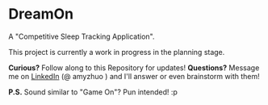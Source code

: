 # DreamOn

A "Competitive Sleep Tracking Application".

This project is currently a work in progress in the planning stage.

**Curious?** Follow along to this Repository for updates!
**Questions?** Message me on [LinkedIn](https://www.linkedin.com/in/amyzhuo/) (@ amyzhuo ) and I'll answer or even brainstorm with them!

**P.S.** Sound similar to "Game On"? Pun intended! :p 
